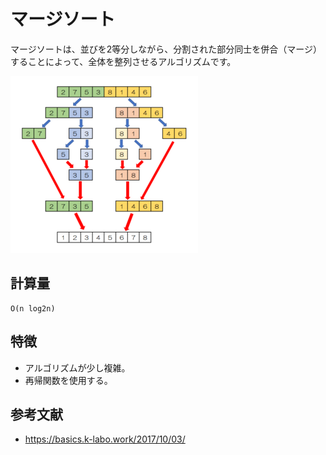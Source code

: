 # マージソート

マージソートは、並びを2等分しながら、分割された部分同士を併合（マージ）することによって、全体を整列させるアルゴリズムです。  

![マージソート](../img/MergeSort.png)  

## 計算量

```text
O(n log2n)
```

## 特徴

- アルゴリズムが少し複雑。
- 再帰関数を使用する。

## 参考文献

- <https://basics.k-labo.work/2017/10/03/>
